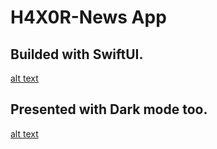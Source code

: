 # H4X0R-News App

## Builded with SwiftUI.
 [alt text](https://user-images.githubusercontent.com/29823161/77907929-3a2ce080-7293-11ea-8567-64b1af89bc7e.PNG)
 
## Presented with Dark mode too.
 [alt text](https://user-images.githubusercontent.com/29823161/77907929-3a2ce080-7293-11ea-8567-64b1af89bc7e.PNG)
 



